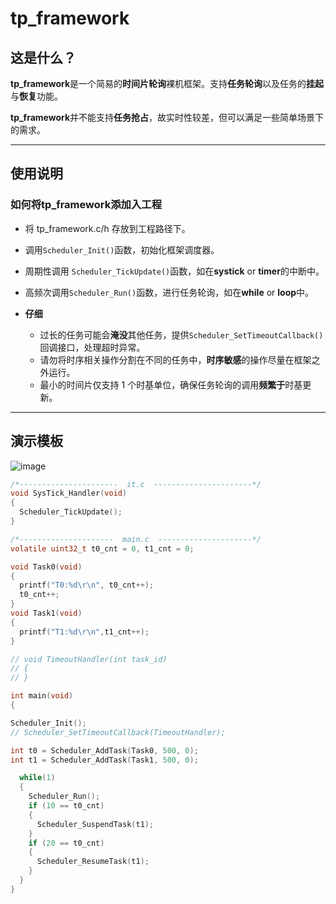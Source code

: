 # tp_framework

## 这是什么？

**tp_framework**是一个简易的**时间片轮询**裸机框架。支持**任务轮询**以及任务的**挂起**与**恢复**功能。

**tp_framework**并不能支持**任务抢占**，故实时性较差，但可以满足一些简单场景下的需求。

---

## 使用说明

### 如何将**tp_framework**添加入工程

- 将 tp_framework.c/h 存放到工程路径下。

- 调用`Scheduler_Init()`函数，初始化框架调度器。

- 周期性调用 `Scheduler_TickUpdate()`函数，如在**systick** or **timer**的中断中。

- 高频次调用`Scheduler_Run()`函数，进行任务轮询，如在**while** or **loop**中。

- **仔细**
  - 过长的任务可能会**淹没**其他任务，提供`Scheduler_SetTimeoutCallback()`回调接口，处理超时异常。
  - 请勿将时序相关操作分割在不同的任务中，**时序敏感**的操作尽量在框架之外运行。
  - 最小的时间片仅支持 1 个时基单位，确保任务轮询的调用**频繁于**时基更新。

---

## 演示模板

![image](https://github.com/CuteMan0/tp_framework/blob/main/pic/tpf_demo.gif)

```C
/*----------------------  it.c  ----------------------*/
void SysTick_Handler(void)
{
  Scheduler_TickUpdate();
}

/*---------------------  main.c  ---------------------*/
volatile uint32_t t0_cnt = 0, t1_cnt = 0;

void Task0(void)
{
  printf("T0:%d\r\n", t0_cnt++);
  t0_cnt++;
}
void Task1(void)
{
  printf("T1:%d\r\n",t1_cnt++);
}

// void TimeoutHandler(int task_id)
// {
// }

int main(void)
{

Scheduler_Init();
// Scheduler_SetTimeoutCallback(TimeoutHandler);

int t0 = Scheduler_AddTask(Task0, 500, 0);
int t1 = Scheduler_AddTask(Task1, 500, 0);

  while(1)
  {
    Scheduler_Run();
    if (10 == t0_cnt)
    {
      Scheduler_SuspendTask(t1);
    }
    if (20 == t0_cnt)
    {
      Scheduler_ResumeTask(t1);
    }
  }
}
```
